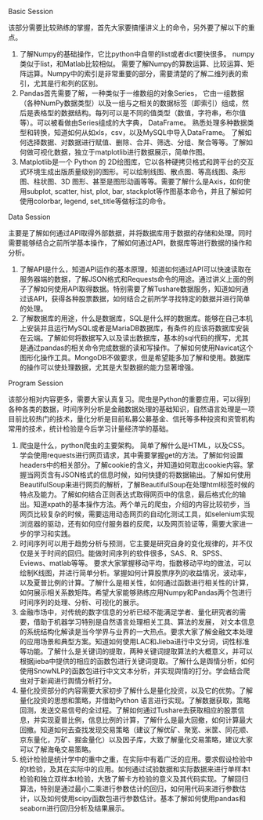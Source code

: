 Basic Session 

该部分需要比较熟练的掌握，首先大家要搞懂讲义上的命令，另外要了解以下的重点。



1. 了解Numpy的基础操作，它比python中自带的list或者dict要快很多。 numpy类似于list，和Matlab比较相似。 需要了解Numpy的算数运算、比较运算、矩阵运算。Numpy中的索引是非常重要的部分，需要清楚的了解二维列表的索引，尤其是行和列的区别。
2. Pandas首先需要了解，一种类似于一维数组的对象Series， 它由一组数据（各种NumPy数据类型）以及一组与之相关的数据标签（即索引）组成，然后是表格型的数据结构。每列可以是不同的值类型（数值，字符串，布尔值等）。可以被看做由Series组成的大字典， DataFrame。 熟悉处理多种数据类型和转换，知道如何从如xls，csv，以及MySQL中导入DataFrame。 了解如何选择数据、对数据进行赋值、删除、合并、筛选、分组、聚合等等。了解如何做可视化数据，独立于matplotlib进行数据展示，简单作图。
3. Matplotlib是一个 Python 的 2D绘图库，它以各种硬拷贝格式和跨平台的交互式环境生成出版质量级别的图形。可以绘制线图、散点图、等高线图、条形图、柱状图、3D 图形、甚至是图形动画等等。需要了解什么是Axis，如何使用subplot, scatter, hist, plot, bar, stackplot等作图基本命令，并且了解如何使用colorbar, legend, set_title等做标注的命令。



Data Session

主要是了解如何通过API取得外部数据，并将数据库用于数据的存储和处理。同时需要能够结合之前所学基本操作，了解如何通过API，数据库等进行数据的操作和分析。



1. 了解API是什么，知道API运作的基本原理，知道如何通过API可以快速读取在服务器端的数据，了解JSON格式和Requests命令的用途。通过讲义上面的例子了解如何使用API取得数据。特别需要了解Tushare数据服务，知道如何通过该API，获得各种股票数据，如何结合之前所学寻找特定的数据并进行简单的处理。
2. 了解数据库的用途，什么是数据库，SQL是什么样的数据库。能够在自己本机上安装并且运行MySQL或者是MariaDB数据库，有条件的应该将数据库安装在云端。了解如何将数据写入以及读出数据库，基本的sql代码的撰写，尤其是通过pandas的相关命令完成数据的读和写操作。了解如何使用Navicat这个图形化操作工具。MongoDB不做要求，但是希望能多加了解和使用。数据库的操作可以使处理数据，尤其是大型数据的能力显著增强。



Program Session

该部分相对内容更多，需要大家认真复习。爬虫是Python的重要应用，可以得到各种各类的数据，时间序列分析是金融数据处理的基础知识，自然语言处理是一项目前比较热门的技术，量化分析是目前私募公募基金、信托等多种投资和资管机构常用的技术，统计检验是今后学习计量经济学的基础。

1. 爬虫是什么，python爬虫的主要架构。 简单了解什么是HTML，以及CSS。学会使用requests进行网页请求，其中需要掌握get的方法。了解如何设置headers中的相关部分。了解cookie的含义，并知道如何取出cookie内容。掌握当网页含有JSON格式的信息时候，如何快捷的将数据输出。了解如何使用BeautifulSoup来进行网页的解析，了解BeautifulSoup在处理html标签时候的特点及能力。了解如何结合正则表达式取得网页中的信息，最后格式化的输出。知道xpath的基本操作方法。两个单元的爬虫，介绍的内容比较初步，当网页比较复杂的时候，需要运用动态网页的自动化测试工具，如selenium实现浏览器的驱动，还有如何应付服务器的反爬，以及网页验证等，需要大家进一步的学习和实践。 
2. 时间序列可以用于趋势分析与预测，它主要是研究自身的变化规律的，并不仅仅是关于时间的回归。能做时间序列的软件很多，SAS、R、SPSS、Eviews、matlab等等。 要求大家掌握移动平均，指数移动平均的做法，可以绘制K线图，并进行简单分析。掌握如何计算股票序列的收益情况，波动率，以及夏普比例的计算。了解什么是相关性，如何通过函数进行相关性的计算，如何展示相关系数矩阵。希望大家能够熟练应用Numpy和Pandas两个包进行时间序列的处理、分析、可视化的展示。
3. 金融市场中，对传统的数字信息的分析已经不能满足学者、量化研究者的需要，借助于机器学习特别是自然语言处理相关工具、算法的发展， 对文本信息的系统结构化解读是当今学界与业界的一大热点。要求大家了解金融文本处理的应用场景和典型方案。知道如何使用LAC和Jieba进行中文分词，词性标准等功能。了解什么是关键词的提取，两种关键词提取算法的大概意义，并可以根据jieba中提供的相应的函数包进行关键词提取。了解什么是舆情分析，如何使用SnowNLP的函数包进行中文文本分析，并实现舆情的打分。学会结合爬虫对于新闻进行舆情分析打分。 
4. 量化投资部分的内容需要大家初步了解什么是量化投资，以及它的优势。了解量化投资的思想和策略，并借助Python 语言进行实现。了解数据获取，策略回测，发送交易信号的全过程。了解如何通过Tushare去获取相应的股票信息，并实现夏普比例，信息比例的计算，了解什么是最大回撤，如何计算最大回撤。知道如何去查找发现交易策略（建议了解优矿、聚宽、米筐、同花顺、京东量化，万矿、掘金量化）以及因子库，大致了解量化交易策略，建议大家可以了解海龟交易策略。 
5. 统计检验是统计学中的重中之重，在实际中有着广泛的应用。要求假设检验中的t检验，及其在实际中的应用。如何通过试验数据和实际数据来进行单样本t检验和独立双样本t检验，大致了解卡方检验的意义及其代码实现。了解回归算法，特别是通过最小二乘进行参数估计的回归，如何用代码来进行参数估计，以及如何使用scipy函数包进行参数估计。基本了解如何使用pandas和seaborn进行回归分析及结果展示。
